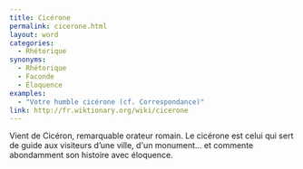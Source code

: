 ```yaml
---
title: Cicérone
permalink: cicerone.html
layout: word
categories:
  - Rhétorique
synonyms:
  - Rhétorique
  - Faconde
  - Éloquence
examples:
  - "Votre humble cicérone (cf. Correspondance)"
link: http://fr.wiktionary.org/wiki/cicerone
---
```


Vient de Cicéron, remarquable orateur romain. Le cicérone est celui qui sert de guide aux visiteurs d’une ville, d'un monument… et commente abondamment son histoire avec éloquence.

